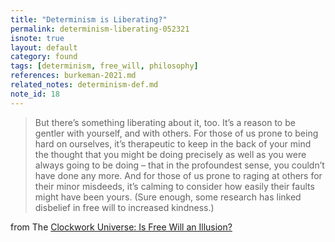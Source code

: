 ```yaml
---
title: "Determinism is Liberating?"
permalink: determinism-liberating-052321
isnote: true
layout: default
category: found
tags: [determinism, free_will, philosophy]
references: burkeman-2021.md
related_notes: determinism-def.md
note_id: 18
---
```

>But there’s something liberating about it, too. It’s a reason to be gentler with yourself, and with others. For those of us prone to being hard on ourselves, it’s therapeutic to keep in the back of your mind the thought that you might be doing precisely as well as you were always going to be doing – that in the profoundest sense, you couldn’t have done any more. And for those of us prone to raging at others for their minor misdeeds, it’s calming to consider how easily their faults might have been yours. (Sure enough, some research has linked disbelief in free will to increased kindness.)

from The [Clockwork Universe: Is Free Will an Illusion?](burkeman-2021)